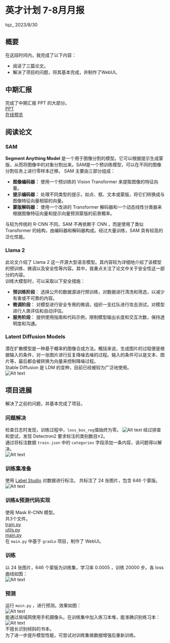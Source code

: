 # **英才计划 7-8月月报**
tqz_ 2023/8/30
## **概要**
在这段时间内，我完成了以下内容：
- 阅读了三篇论文。
- 解决了项目的问题，将其基本完成，并制作了WebUI。
## **中期汇报**
完成了中期汇报 PPT 的大部分。  
[PPT](https://github.com/tangqz/Machine-Learning-Monthly-Report/blob/main/%E8%8B%B1%E6%89%8D%E8%AE%A1%E5%88%92%20%E4%B8%AD%E6%9C%9F%E6%B1%87%E6%8A%A5-%E6%9C%AA%E5%AE%8C%E6%88%90.pptx)  
[在线预览](http://pan.qizhi7z.com/s/8dH6)
## **阅读论文**
### SAM
**Segment Anything Model** 是一个用于图像分割的模型。它可以根据提示生成蒙版，从而将图像中的对象分割出来。SAM是一个预训练模型，可以在不同的图像分割任务上进行零样本迁移。 SAM 主要由三部分组成：  
 - **图像编码器：** 使用一个预训练的 Vision Transformer 来提取图像的特征向量。
 - **提示编码器：** 处理不同类型的提示，如点、框、文本或蒙版，将它们转换成与图像特征向量相容的向量。
 - **蒙版解码器：** 使用一个改进的 Transformer 解码器和一个动态线性分类器来根据图像特征向量和提示向量预测蒙版的前景概率。  

与较为传统的 R-CNN 不同，SAM 不再依赖于 CNN ，而是使用了类似 Transformer 的结构，由编码器和解码器构成。经过大量训练，SAM 具有较高的泛化性能。
### Llama 2
此论文介绍了 Llama 2 这一开源大型语言模型。其内容较为详细地介绍了该模型的预训练、微调以及安全性等内容。其中，我重点关注了论文中关于安全性这一部分的内容。  
训练大模型时，可以采取以下安全措施：

- **预训练阶段**： 选择公开的数据源进行预训练，对数据进行清洗和筛选，以减少有害或不可靠的内容。
- **微调阶段**： 对模型进行安全专用的微调，组织一支红队进行攻击测试，对模型进行人类评估和自动评估。
- **服务阶段**： 提供使用指南和代码示例，限制模型输出长度和交互次数，保持透明度和沟通。
###  Latent Diffusion Models
潜在扩散模型是一种基于概率的图像合成方法。概括来说，生成图片的过程便是根据输入的条件，对一张图片进行反复降噪去噪的过程。输入的条件可以是文本、图片等，最后都会被转换为向量来控制降噪过程。  
Stable Diffusion 是 LDM 的变种，目前已经被较为广泛地使用。  
![Alt text](img-7/7.jpg)
## **项目进展**
解决了之前的问题，并基本完成了项目。
### 问题解决
检查日志时发现，训练过程中，`loss_box_reg`值始终为零。
![Alt text](img-7/5.jpg)
经过排查和尝试，发现 Detectron2 要求标注的类别数目≥2。  
通过将标注数据 `train.json` 中的 `categories` 字段添加一条内容，该问题得以解决。  
![Alt text](img-7/6.jpg)
### 训练集准备
使用 [Label Studio]([Title](https://github.com/heartexlabs/label-studio)) 对数据进行标注。
共标注了 24 张图片，包含 646 个蒙版。  
![Alt text](img-7/1.jpg)
### 训练&预测代码实现
使用 Mask R-CNN 模型。  
共3个文件。  
[train.py](https://github.com/tangqz/bookcounter-finished/blob/main/train.py)  
[utils.py](https://github.com/tangqz/bookcounter-finished/blob/main/utils.py)  
[main.py](https://github.com/tangqz/bookcounter-finished/blob/main/main.py)  
在 `main.py` 中基于 `gradio` 项目，制作了 WebUI。
### 训练
以 24 张图片，646 个蒙版为训练集，学习率 0.0005 ，训练 20000 步。各 loss 曲线如图：  
![Alt text](img-7/2.jpg)
### 预测
运行 `main.py` ，进行预测。效果如图：  
![Alt text](img-7/3.jpg)  
能通过局域网使用手机摄像头。在训练集中加入练习本堆，能准确识别练习本：  
![Alt text](img-7/4.jpg)  
不擅长识别倾斜的书本。  
为了进一步提升模型性能，可尝试对训练集做数据增强后重新训练。
